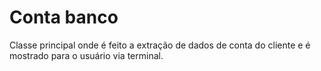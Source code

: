 # Conta banco
Classe principal onde é feito a extração de dados de conta do cliente e é mostrado para o usuário via terminal.